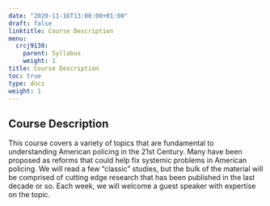 ```yaml
---
date: "2020-11-16T13:00:00+01:00"
draft: false
linktitle: Course Description
menu:
  crcj9130:
    parent: Syllabus
    weight: 1
title: Course Description
toc: true
type: docs
weight: 1
---
```


## Course Description

This course covers a variety of topics that are fundamental to understanding American policing in the 21st Century. Many have been proposed as reforms that could help fix systemic problems in American policing. We will read a few “classic” studies, but the bulk of the material will be comprised of cutting edge research that has been published in the last decade or so. Each week, we will welcome a guest speaker with expertise on the topic.